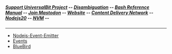 ##### [Support UniversalBit Project](https://github.com/universalbit-dev/universalbit-dev/tree/main/support) -- [Disambiguation](https://en.wikipedia.org/wiki/Wikipedia:Disambiguation) -- [Bash Reference Manual](https://www.gnu.org/software/bash/manual/html_node/index.html) -- [Join Mastodon](https://mastodon.social/invite/wTHp2hSD) -- [Website](https://www.universalbit.it/) -- [Content Delivery Network](https://universalbitcdn.it/) -- [Nodejs20](https://nodejs.org/en/blog/release/v20.15.0) -- [NVM](https://github.com/nvm-sh/nvm) --
---

* [Nodejs-Event-Emitter](https://nodejs.org/en/learn/asynchronous-work/the-nodejs-event-emitter)
* [Events](https://nodejs.org/api/events.html)
* [BlueBird](http://bluebirdjs.com/docs/getting-started.html)
